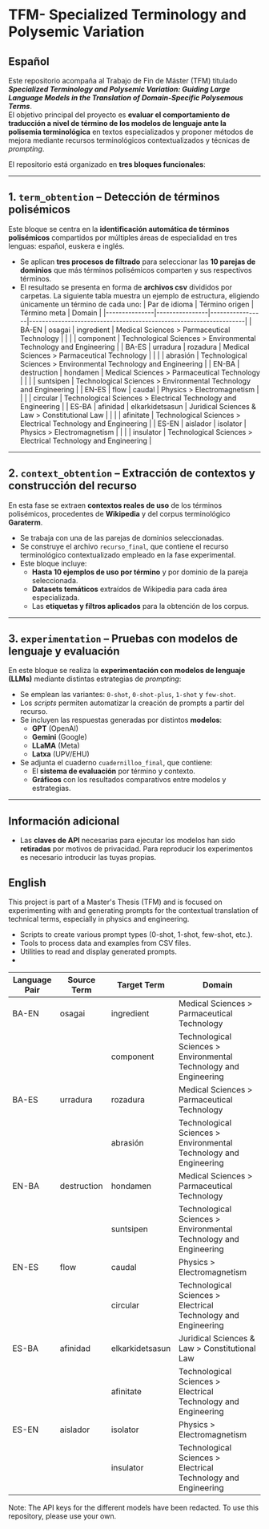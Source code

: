 # TFM- Specialized Terminology and Polysemic Variation

## Español

Este repositorio acompaña al Trabajo de Fin de Máster (TFM) titulado  
_**Specialized Terminology and Polysemic Variation: Guiding Large Language Models in the Translation of Domain-Specific Polysemous Terms**_.  
El objetivo principal del proyecto es **evaluar el comportamiento de traducción a nivel de término de los modelos de lenguaje ante la polisemia terminológica** en textos especializados y proponer métodos de mejora mediante recursos terminológicos contextualizados y técnicas de *prompting*.

El repositorio está organizado en **tres bloques funcionales**:

---

## 1. `term_obtention` – Detección de términos polisémicos

Este bloque se centra en la **identificación automática de términos polisémicos** compartidos por múltiples áreas de especialidad en tres lenguas: español, euskera e inglés.

- Se aplican **tres procesos de filtrado** para seleccionar las **10 parejas de dominios** que más términos polisémicos comparten y sus respectivos términos.
- El resultado se presenta en forma de **archivos csv** divididos por carpetas. La siguiente tabla muestra un ejemplo de estructura, eligiendo únicamente un término de cada uno:
| Par de idioma | Término origen | Término meta    | Domain                                                            |
|---------------|----------------|-----------------|-------------------------------------------------------------------|
| BA-EN         | osagai         | ingredient      | Medical Sciences > Parmaceutical Technology                       |
|               |                | component       | Technological Sciences > Environmental Technology and Engineering |
| BA-ES         | urradura       | rozadura        | Medical Sciences > Parmaceutical Technology                       |
|               |                | abrasión        | Technological Sciences > Environmental Technology and Engineering |
| EN-BA         | destruction    | hondamen        | Medical Sciences > Parmaceutical Technology                       |
|               |                | suntsipen       | Technological Sciences > Environmental Technology and Engineering |
| EN-ES         | flow           | caudal          | Physics > Electromagnetism                                        |
|               |                | circular        | Technological Sciences > Electrical Technology and Engineering    |
| ES-BA         | afinidad       | elkarkidetsasun | Juridical Sciences & Law > Constitutional Law                     |
|               |                | afinitate       | Technological Sciences > Electrical Technology and Engineering    |
| ES-EN         | aislador       | isolator        | Physics > Electromagnetism                                        |
|               |                | insulator       | Technological Sciences > Electrical Technology and Engineering    |
---

## 2. `context_obtention` – Extracción de contextos y construcción del recurso

En esta fase se extraen **contextos reales de uso** de los términos polisémicos, procedentes de **Wikipedia** y del corpus terminológico **Garaterm**.

- Se trabaja con una de las parejas de dominios seleccionadas.
- Se construye el archivo `recurso_final`, que contiene el recurso terminológico contextualizado empleado en la fase experimental.
- Este bloque incluye:
  - **Hasta 10 ejemplos de uso por término** y por dominio de la pareja seleccionada.
  - **Datasets temáticos** extraídos de Wikipedia para cada área especializada.
  - Las **etiquetas y filtros aplicados** para la obtención de los corpus.

---

## 3. `experimentation` – Pruebas con modelos de lenguaje y evaluación

En este bloque se realiza la **experimentación con modelos de lenguaje (LLMs)** mediante distintas estrategias de *prompting*:

- Se emplean las variantes: `0-shot`, `0-shot-plus`, `1-shot` y `few-shot`.
- Los *scripts* permiten automatizar la creación de prompts a partir del recurso.
- Se incluyen las respuestas generadas por distintos **modelos**:
  - **GPT** (OpenAI)
  - **Gemini** (Google)
  - **LLaMA** (Meta)
  - **Latxa** (UPV/EHU)
- Se adjunta el cuaderno `cuadernilloo_final`, que contiene:
  - El **sistema de evaluación** por término y contexto.
  - **Gráficos** con los resultados comparativos entre modelos y estrategias.

---

## Información adicional

- Las **claves de API** necesarias para ejecutar los modelos han sido **retiradas** por motivos de privacidad. Para reproducir los experimentos es necesario introducir las tuyas propias.

## English

This project is part of a Master's Thesis (TFM) and is focused on experimenting with and generating prompts for the contextual translation of technical terms, especially in physics and engineering.

- Scripts to create various prompt types (0-shot, 1-shot, few-shot, etc.).
- Tools to process data and examples from CSV files.
- Utilities to read and display generated prompts.
- 
| Language Pair | Source Term | Target Term     | Domain                                                            |
|---------------|-------------|-----------------|-------------------------------------------------------------------|
| BA-EN         | osagai      | ingredient      | Medical Sciences > Parmaceutical Technology                       |
|               |             | component       | Technological Sciences > Environmental Technology and Engineering |
| BA-ES         | urradura    | rozadura        | Medical Sciences > Parmaceutical Technology                       |
|               |             | abrasión        | Technological Sciences > Environmental Technology and Engineering |
| EN-BA         | destruction | hondamen        | Medical Sciences > Parmaceutical Technology                       |
|               |             | suntsipen       | Technological Sciences > Environmental Technology and Engineering |
| EN-ES         | flow        | caudal          | Physics > Electromagnetism                                        |
|               |             | circular        | Technological Sciences > Electrical Technology and Engineering    |
| ES-BA         | afinidad    | elkarkidetsasun | Juridical Sciences & Law > Constitutional Law                     |
|               |             | afinitate       | Technological Sciences > Electrical Technology and Engineering    |
| ES-EN         | aislador    | isolator        | Physics > Electromagnetism                                        |
|               |             | insulator       | Technological Sciences > Electrical Technology and Engineering    |

Note: The API keys for the different models have been redacted. To use this repository, please use your own.
